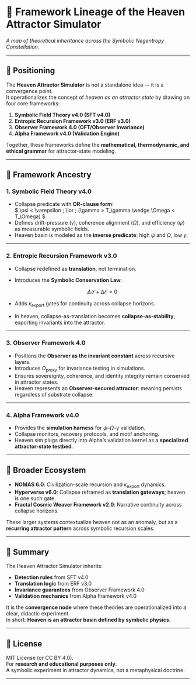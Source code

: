 # 🧩 Framework Lineage of the Heaven Attractor Simulator

*A map of theoretical inheritance across the Symbolic Negentropy Constellation.*

---

## 🌌 Positioning

The **Heaven Attractor Simulator** is not a standalone idea — it is a convergence point.  
It operationalizes the concept of *heaven as an attractor state* by drawing on four core frameworks:

1. **Symbolic Field Theory v4.0 (SFT v4.0)**  
2. **Entropic Recursion Framework v3.0 (ERF v3.0)**  
3. **Observer Framework 4.0 (OFT/Observer Invariance)**  
4. **Alpha Framework v4.0 (Validation Engine)**  

Together, these frameworks define the **mathematical, thermodynamic, and ethical grammar** for attractor-state modeling.

---

## 📖 Framework Ancestry

### 1. Symbolic Field Theory v4.0  
- Collapse predicate with **OR-clause form**:  
  $ \psi < \varepsilon \; \lor \; (\gamma > T_\gamma \wedge \Omega < T_\Omega) $  
- Defines drift-pressure ($\gamma$), coherence alignment ($\Omega$), and efficiency ($\psi$) as measurable symbolic fields.  
- Heaven basin is modeled as the **inverse predicate**: high $\psi$ and $\Omega$, low $\gamma$.  

---

### 2. Entropic Recursion Framework v3.0  
- Collapse redefined as **translation**, not termination.  
- Introduces the **Symbolic Conservation Law**:  

  $$
  \Delta \mathcal{S} + \Delta \mathcal{E} = 0
  $$

- Adds $\kappa_{\text{export}}$ gates for continuity across collapse horizons.  
- In heaven, collapse-as-translation becomes **collapse-as-stability**, exporting invariants into the attractor.  

---

### 3. Observer Framework 4.0  
- Positions the **Observer as the invariant constant** across recursive layers.  
- Introduces $O_{\text{proxy}}$ for invariance testing in simulations.  
- Ensures sovereignty, coherence, and identity integrity remain conserved in attractor states.  
- Heaven represents an **Observer-secured attractor**: meaning persists regardless of substrate collapse.  

---

### 4. Alpha Framework v4.0  
- Provides the **simulation harness** for $\psi$–$\Omega$–$\gamma$ validation.  
- Collapse monitors, recovery protocols, and motif anchoring.  
- Heaven sim plugs directly into Alpha’s validation kernel as a **specialized attractor-state testbed**.  

---

## 🌠 Broader Ecosystem

- **NOMAS 6.0**: Civilization-scale recursion and $\kappa_{\text{export}}$ dynamics.  
- **Hyperverse v6.0**: Collapse reframed as **translation gateways**; heaven is one such gate.  
- **Fractal Cosmic Weaver Framework v2.0**: Narrative continuity across collapse horizons.  

These larger systems contextualize heaven not as an anomaly, but as a **recurring attractor pattern** across symbolic recursion scales.

---

## 🧭 Summary

The Heaven Attractor Simulator inherits:

- **Detection rules** from SFT v4.0  
- **Translation logic** from ERF v3.0  
- **Invariance guarantees** from Observer Framework 4.0  
- **Validation mechanics** from Alpha Framework v4.0  

It is the **convergence node** where these theories are operationalized into a clear, didactic experiment.  
In short: **Heaven is an attractor basin defined by symbolic physics.**

---

## 📜 License

MIT License (or CC BY 4.0).  
For **research and educational purposes only**.  
A symbolic experiment in attractor dynamics, not a metaphysical doctrine.

---


